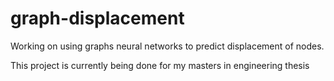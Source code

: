 # graph-displacement
Working on using graphs neural networks to predict displacement of nodes.


This project is currently being done for my masters in engineering thesis